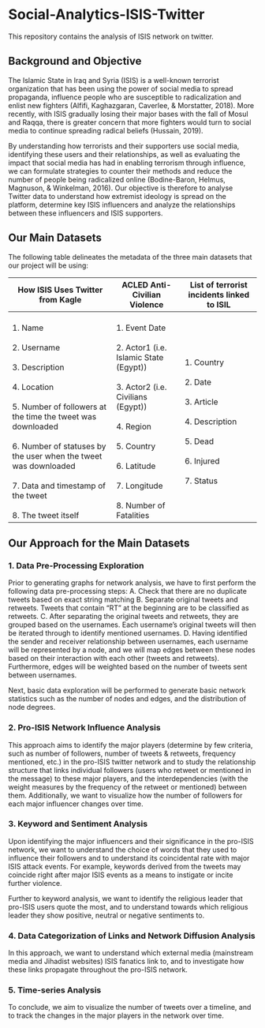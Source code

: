 # Social-Analytics-ISIS-Twitter
This repository contains the analysis of ISIS network on twitter.

## Background and Objective
The Islamic State in Iraq and Syria (ISIS) is a well-known terrorist organization that has been using the power of social media to spread propaganda, influence people who are susceptible to radicalization and enlist new fighters (Alfifi, Kaghazgaran, Caverlee, & Morstatter, 2018). More recently, with ISIS gradually losing their major bases with the fall of Mosul and Raqqa, there is greater concern that more fighters would turn to social media to continue spreading radical beliefs (Hussain, 2019).

By understanding how terrorists and their supporters use social media, identifying these users and their relationships, as well as evaluating the impact that social media has had in enabling terrorism through influence, we can formulate strategies to counter their methods and reduce the number of people being radicalized online (Bodine-Baron, Helmus, Magnuson, & Winkelman, 2016). Our objective is therefore to analyse Twitter data to understand how extremist ideology is spread on the platform, determine key ISIS influencers and analyze the relationships between these influencers and ISIS supporters. 

## Our Main Datasets
The following table delineates the metadata of the three main datasets that our project will be using:

| How ISIS Uses Twitter from Kagle | ACLED Anti-Civilian Violence | List of terrorist incidents linked to ISIL |
| --- | --- | --- |
| <br>1.	Name</br> <br>2.	Username</br> <br>3.	Description</br> <br>4.	Location</br> <br>5.	Number of followers at the time the tweet was downloaded</br> <br>6.	Number of statuses by the user when the tweet was downloaded</br> <br>7.	Data and timestamp of the tweet</br> <br>8.	The tweet itself</br> | <br>1.	Event Date</br> <br>2.	Actor1 (i.e. Islamic State (Egypt))</br> <br>3.	Actor2 (i.e. Civilians (Egypt))</br> <br>4.	Region</br> <br>5.	Country</br> <br>6.	Latitude</br> <br>7.	Longitude</br> <br>8.	Number of Fatalities</br> | <br>1.	Country</br> <br>2.	Date</br> <br>3.	Article</br> <br>4.	Description</br> <br>5.	Dead</br> <br>6.	Injured</br> <br>7.	Status</br> |

## Our Approach for the Main Datasets
### 1.   Data Pre-Processing Exploration
Prior to generating graphs for network analysis, we have to first perform the following data pre-processing steps:
A.	Check that there are no duplicate tweets based on exact string matching
B.	Separate original tweets and retweets. Tweets that contain “RT” at the beginning are to be classified as retweets. 
C.	After separating the original tweets and retweets, they are grouped based on the usernames. Each username’s original tweets will then be iterated through to identify mentioned usernames.
D.	Having identified the sender and receiver relationship between usernames, each username will be represented by a node, and we will map edges between these nodes based on their interaction with each other (tweets and retweets). Furthermore, edges will be weighted based on the number of tweets sent between usernames.

Next, basic data exploration will be performed to generate basic network statistics such as the number of nodes and edges, and the distribution of node degrees.

### 2.   Pro-ISIS Network Influence Analysis 
This approach aims to identify the major players (determine by few criteria, such as number of followers, number of tweets & retweets, frequency mentioned, etc.) in the pro-ISIS twitter network and to study the relationship structure that links individual followers (users who retweet or mentioned in the message) to these major players, and the interdependencies (with the weight measures by the frequency of the retweet or mentioned) between them. Additionally, we want to visualize how the number of followers for each major influencer changes over time.

### 3.     Keyword and Sentiment Analysis
Upon identifying the major influencers and their significance in the pro-ISIS network, we want to understand the choice of words that they used to influence their followers and to understand its coincidental rate with major ISIS attack events. For example, keywords derived from the tweets may coincide right after major ISIS events as a means to instigate or incite further violence.
 
Further to keyword analysis, we want to identify the religious leader that pro-ISIS users quote the most, and to understand towards which religious leader they show positive, neutral or negative sentiments to.

### 4.     Data Categorization of Links and Network Diffusion Analysis 
In this approach, we want to understand which external media (mainstream media and Jihadist websites) ISIS fanatics link to, and to investigate how these links propagate throughout the pro-ISIS network.

### 5.     Time-series Analysis 
To conclude, we aim to visualize the number of tweets over a timeline, and to track the changes in the major players in the network over time.


